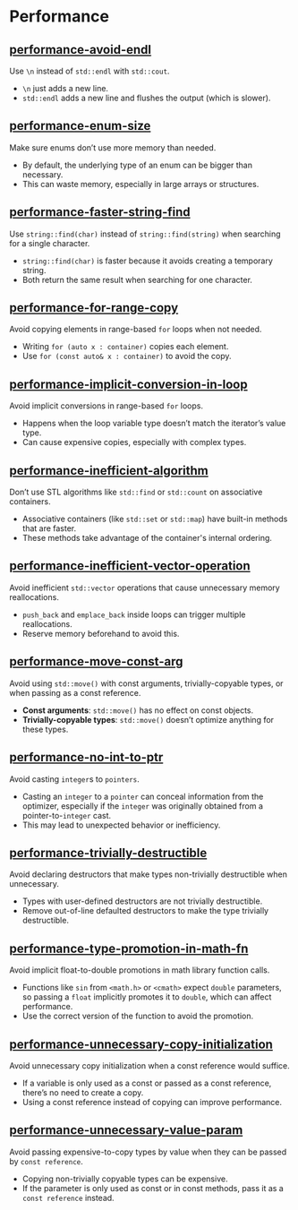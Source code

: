 # Performance

## [performance-avoid-endl](https://clang.llvm.org/extra/clang-tidy/checks/performance/avoid-endl.html)

Use `\n` instead of `std::endl` with `std::cout`.

- `\n` just adds a new line.
- `std::endl` adds a new line and flushes the output (which is slower).

## [performance-enum-size](https://clang.llvm.org/extra/clang-tidy/checks/performance/enum-size.html)

Make sure enums don’t use more memory than needed.

- By default, the underlying type of an enum can be bigger than necessary.
- This can waste memory, especially in large arrays or structures.

## [performance-faster-string-find](https://clang.llvm.org/extra/clang-tidy/checks/performance/faster-string-find.html)

Use `string::find(char)` instead of `string::find(string)` when searching for a single character.

- `string::find(char)` is faster because it avoids creating a temporary string.
- Both return the same result when searching for one character.

## [performance-for-range-copy](https://clang.llvm.org/extra/clang-tidy/checks/performance/for-range-copy.html)

Avoid copying elements in range-based `for` loops when not needed.

- Writing `for (auto x : container)` copies each element.
- Use `for (const auto& x : container)` to avoid the copy.

## [performance-implicit-conversion-in-loop](https://clang.llvm.org/extra/clang-tidy/checks/performance/implicit-conversion-in-loop.html)

Avoid implicit conversions in range-based `for` loops.

- Happens when the loop variable type doesn’t match the iterator’s value type.
- Can cause expensive copies, especially with complex types.

## [performance-inefficient-algorithm](https://clang.llvm.org/extra/clang-tidy/checks/performance/inefficient-algorithm.html)

Don’t use STL algorithms like `std::find` or `std::count` on associative containers.

- Associative containers (like `std::set` or `std::map`) have built-in methods that are faster.
- These methods take advantage of the container's internal ordering.

## [performance-inefficient-vector-operation](https://clang.llvm.org/extra/clang-tidy/checks/performance/inefficient-vector-operation.html)

Avoid inefficient `std::vector` operations that cause unnecessary memory reallocations.

- `push_back` and `emplace_back` inside loops can trigger multiple reallocations.
- Reserve memory beforehand to avoid this.

## [performance-move-const-arg](https://clang.llvm.org/extra/clang-tidy/checks/performance/move-const-arg.html)

Avoid using `std::move()` with const arguments, trivially-copyable types, or when passing as a const reference.

- **Const arguments**: `std::move()` has no effect on const objects.
- **Trivially-copyable types**: `std::move()` doesn’t optimize anything for these types.

## [performance-no-int-to-ptr](https://clang.llvm.org/extra/clang-tidy/checks/performance/no-int-to-ptr.html)

Avoid casting `integer`s to `pointers`.

- Casting an `integer` to a `pointer` can conceal information from the optimizer, especially if the `integer` was originally obtained from a pointer-to-`integer` cast.
- This may lead to unexpected behavior or inefficiency.

## [performance-trivially-destructible](https://clang.llvm.org/extra/clang-tidy/checks/performance/trivially-destructible.html)

Avoid declaring destructors that make types non-trivially destructible when unnecessary.

- Types with user-defined destructors are not trivially destructible.
- Remove out-of-line defaulted destructors to make the type trivially destructible.

## [performance-type-promotion-in-math-fn](https://clang.llvm.org/extra/clang-tidy/checks/performance/type-promotion-in-math-fn.html)

Avoid implicit float-to-double promotions in math library function calls.

- Functions like `sin` from `<math.h>` or `<cmath>` expect `double` parameters, so passing a `float` implicitly promotes it to `double`, which can affect performance.
- Use the correct version of the function to avoid the promotion.

## [performance-unnecessary-copy-initialization](https://clang.llvm.org/extra/clang-tidy/checks/performance/unnecessary-copy-initialization.html)

Avoid unnecessary copy initialization when a const reference would suffice.

- If a variable is only used as a const or passed as a const reference, there’s no need to create a copy.
- Using a const reference instead of copying can improve performance.

## [performance-unnecessary-value-param](https://clang.llvm.org/extra/clang-tidy/checks/performance/unnecessary-value-param.html)

Avoid passing expensive-to-copy types by value when they can be passed by `const reference`.

- Copying non-trivially copyable types can be expensive.
- If the parameter is only used as const or in const methods, pass it as a `const reference` instead.
